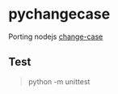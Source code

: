 
# pychangecase

Porting nodejs [change-case](https://github.com/blakeembrey/change-case)

## Test

> python -m unittest
